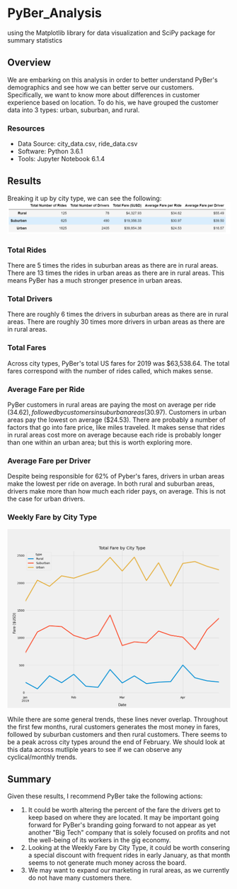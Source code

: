 # PyBer_Analysis
using the Matplotlib library for data visualization and SciPy package for summary statistics

## Overview
We are embarking on this analysis in order to better understand PyBer's demographics and see how we can better serve our customers. Specifically, we want to know more about differences in customer experience based on location. To do his, we have grouped the customer data into 3 types: urban, suburban, and rural. 

### Resources
- Data Source: city_data.csv, ride_data.csv
- Software: Python 3.6.1
- Tools: Jupyter Notebook 6.1.4

## Results
Breaking it up by city type, we can see the following:
![Summary](analysis/Summary_by_citytype.PNG)

### Total Rides 
There are 5 times the rides in suburban areas as there are in rural areas. There are 13 times the rides in urban areas as there are in rural areas. This means PyBer has a much stronger presence in urban areas. 
### Total Drivers 
There are roughly 6 times the drivers in suburban areas as there are in rural areas. There are roughly 30 times more drivers in urban areas as there are in rural areas. 

### Total Fares 
Across city types, PyBer's total US fares for 2019 was $63,538.64. The total fares correspond with the number of rides called, which makes sense. 

### Average Fare per Ride  
PyBer customers in rural areas are paying the most on average per ride ($34.62), followed by customers in suburban areas ($30.97). Customers in urban areas pay the lowest on average ($24.53). There are probably a number of factors that go into fare price, like miles traveled. It makes sense that rides in rural areas cost more on average because each ride is probably longer than one within an urban area; but this is worth exploring more. 

### Average Fare per Driver
Despite being responsible for 62% of Pyber's fares, drivers in urban areas make the lowest per ride on average. In both rural and suburban areas, drivers make more than how much each rider pays, on average. This is not the case for urban drivers.

### Weekly Fare by City Type
![graph](analysis/PyBer_fare_summary.png)

While there are some general trends, these lines never overlap. Throughout the first few months, rural customers generates the most money in fares, followed by suburban customers and then rural customers. There seems to be a peak across city types around the end of February. We should look at this data across mutliple years to see if we can observe any cyclical/monthly trends. 

## Summary
Given these results, I recommend PyBer take the following actions:
  - 1. It could be worth altering the percent of the fare the drivers get to keep based on where they are located. It may be important going forward for PyBer's branding going forward to not appear as yet another "Big Tech" company that is solely focused on profits and not the well-being of its workers in the gig economy.
  - 2.  Looking at the Weekly Fare by City Type, it could be worth consering a special discount with frequent rides in early January, as that month seems to not generate much money across the board.
  - 3. We may want to expand our marketing in rural areas, as we currently do not have many customers there.
